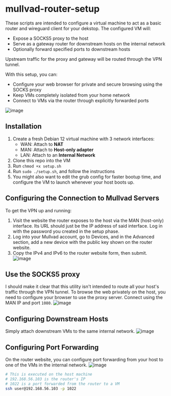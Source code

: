 # mullvad-router-setup
These scripts are intended to configure a virtual machine to act as a basic router and wireguard client for your dekstop. The configured VM will:
- Expose a SOCKS5 proxy to the host
- Serve as a gateway router for downstream hosts on the internal network
- Optionally forward specified ports to downstream hosts

Upstream traffic for the proxy and gateway will be routed through the VPN tunnel.

With this setup, you can:
- Configure your web browser for private and secure browsing using the SOCKS proxy
- Keep VMs completely isolated from your home network
- Connect to VMs via the router through explicitly forwarded ports

![image](https://github.com/blake1821/mullvad-router-setup/assets/124000747/6f87e400-1a27-4cb7-8519-eaf6eedcfc19)

## Installation
1. Create a fresh Debian 12 virtual machine with 3 network interfaces:
    - WAN: Attach to **NAT**
    - MAN: Attach to **Host-only adapter**
    - LAN: Attach to an **Internal Network**
2. Clone this repo into the VM
3. Run `chmod +x setup.sh`
4. Run `sudo ./setup.sh`, and follow the instructions
5. You might also want to edit the grub config for faster bootup time, and configure the VM to launch whenever your host boots up.

## Configuring the Connection to Mullvad Servers
To get the VPN up and running:
1. Visit the website the router exposes to the host via the MAN (host-only) interface. Its URL should just be the IP address of said interface. Log in with the password you created in the setup phase.
2. Log into your Mullvad account, go to Devices, and in the Advanced section, add a new device with the public key shown on the router website.
3. Copy the IPv4 and IPv6 to the router website form, then submit.
![image](https://github.com/blake1821/mullvad-router-setup/assets/124000747/dbcb67d8-8b0e-4e5c-bf79-7aa559ccf579)

## Use the SOCKS5 proxy
I should make it clear that this utility isn't intended to route all your host's traffic through the VPN tunnel. To browse the web privately on the host, you need to configure your browser to use the proxy server. Connect using the MAN IP and port `1080`.
![image](https://github.com/blake1821/mullvad-router-setup/assets/124000747/f91dcfd2-9e6b-4fd4-8b0d-dc9ea445a0e1)

## Configuring Downstream Hosts
Simply attach downstream VMs to the same internal network.
![image](https://github.com/blake1821/mullvad-router-setup/assets/124000747/e7acedad-0ee3-4abc-af43-52544aecada8)

## Configuring Port Forwarding
On the router website, you can configure port forwarding from your host to one of the VMs in the internal network.
![image](https://github.com/blake1821/mullvad-router-setup/assets/124000747/9612b79b-3781-4b2f-bd69-11f223468c6a)


```bash
# This is executed on the host machine
# 192.168.56.103 is the router's IP
# 1022 is a port forwarded from the router to a VM
ssh user@192.168.56.103 -p 1022
```
